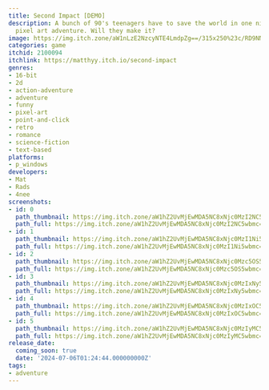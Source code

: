 ```yaml
---
title: Second Impact [DEMO]
description: A bunch of 90's teenagers have to save the world in one night in this
  pixel art adventure. Will they make it?
image: https://img.itch.zone/aW1nLzE2NzcyNTE4LmdpZg==/315x250%23c/RD9NNq.gif
categories: game
itchid: 2100094
itchlink: https://matthyy.itch.io/second-impact
genres:
- 16-bit
- 2d
- action-adventure
- adventure
- funny
- pixel-art
- point-and-click
- retro
- romance
- science-fiction
- text-based
platforms:
- p_windows
developers:
- Mat
- Rads
- 4nee
screenshots:
- id: 0
  path_thumbnail: https://img.itch.zone/aW1hZ2UvMjEwMDA5NC8xNjc0MzI2NC5wbmc=/347x500/7GsWIJ.png
  path_full: https://img.itch.zone/aW1hZ2UvMjEwMDA5NC8xNjc0MzI2NC5wbmc=/original/5pUewT.png
- id: 1
  path_thumbnail: https://img.itch.zone/aW1hZ2UvMjEwMDA5NC8xNjc0MzI1Ni5wbmc=/347x500/lwQIsc.png
  path_full: https://img.itch.zone/aW1hZ2UvMjEwMDA5NC8xNjc0MzI1Ni5wbmc=/original/ZRUmk%2F.png
- id: 2
  path_thumbnail: https://img.itch.zone/aW1hZ2UvMjEwMDA5NC8xNjc0Mzc5OS5wbmc=/347x500/Cf%2BQyW.png
  path_full: https://img.itch.zone/aW1hZ2UvMjEwMDA5NC8xNjc0Mzc5OS5wbmc=/original/bKvB2q.png
- id: 3
  path_thumbnail: https://img.itch.zone/aW1hZ2UvMjEwMDA5NC8xNjc0MzIxNy5wbmc=/347x500/VuXw%2FL.png
  path_full: https://img.itch.zone/aW1hZ2UvMjEwMDA5NC8xNjc0MzIxNy5wbmc=/original/Gsv9BG.png
- id: 4
  path_thumbnail: https://img.itch.zone/aW1hZ2UvMjEwMDA5NC8xNjc0MzIxOC5wbmc=/347x500/FuZzLL.png
  path_full: https://img.itch.zone/aW1hZ2UvMjEwMDA5NC8xNjc0MzIxOC5wbmc=/original/SJ%2BhIS.png
- id: 5
  path_thumbnail: https://img.itch.zone/aW1hZ2UvMjEwMDA5NC8xNjc0MzIyMC5wbmc=/347x500/CTJD4v.png
  path_full: https://img.itch.zone/aW1hZ2UvMjEwMDA5NC8xNjc0MzIyMC5wbmc=/original/%2FtmYD%2B.png
release_date:
  coming_soon: true
  date: '2024-07-06T01:24:44.000000000Z'
tags:
- adventure
---
```


